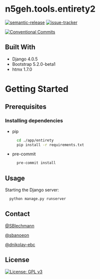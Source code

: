 # n5geh.tools.entirety2

[![semantic-release](https://github.com/N5GEH/n5geh.tools.entirety2/actions/workflows/semantic-release.yml/badge.svg)](https://github.com/N5GEH/n5geh.tools.entirety2/actions/workflows/semantic-release.yml)
[![issue-tracker](https://github.com/N5GEH/n5geh.tools.entirety2/actions/workflows/issue-tracker.yml/badge.svg)](https://github.com/N5GEH/n5geh.tools.entirety2/actions/workflows/issue-tracker.yml)

[![Conventional Commits](https://img.shields.io/badge/Conventional%20Commits-1.0.0-yellow.svg)](https://conventionalcommits.org)

## Built With

 - Django 4.0.5
 - Bootstrap 5.2.0-beta1
 - htmx 1.7.0

# Getting Started

## Prerequisites

### Installing dependencies
- pip
    ```bash
      cd ./app/entirety
      pip install -r requirements.txt
    ```
- pre-commit
    ```bash
      pre-commit install
    ```

## Usage

Starting the Django server:

```bash
  python manage.py runserver
```

## Contact

[@SBlechmann](https://github.com/SBlechmann)

[@sbanoeon](https://github.com/sbanoeon)

[@dnikolay-ebc](https://github.com/dnikolay-ebc)

## License

[![License: GPL v3](https://img.shields.io/badge/License-GPLv3-blue.svg)](LICENSE)

